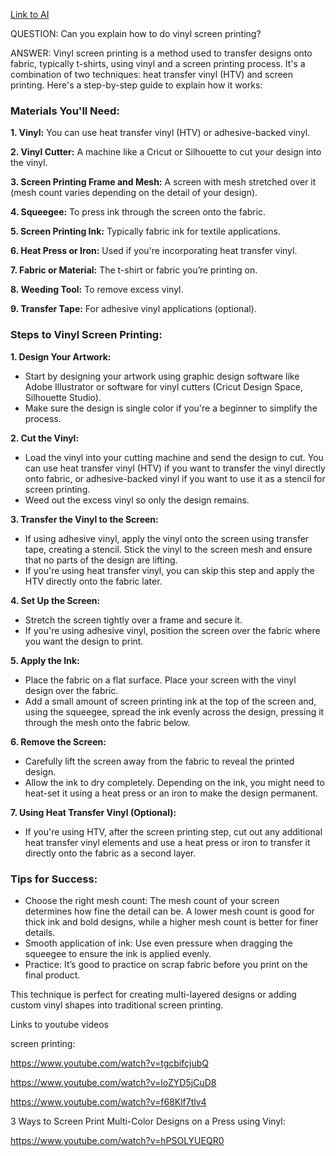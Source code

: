 [Link to AI](https://chatgpt.com/c/66ef3abe-3b14-8006-83bb-fd95b83229a3)


QUESTION: Can you explain how to do vinyl screen printing?

ANSWER: Vinyl screen printing is a method used to transfer designs onto fabric, typically t-shirts, using vinyl and a screen printing process. It's a combination of two techniques: heat transfer vinyl (HTV) and screen printing. Here's a step-by-step guide to explain how it works:

### Materials You'll Need:

**1. Vinyl:** You can use heat transfer vinyl (HTV) or adhesive-backed vinyl.

**2. Vinyl Cutter:** A machine like a Cricut or Silhouette to cut your design into the vinyl.

**3. Screen Printing Frame and Mesh:** A screen with mesh stretched over it (mesh count varies depending on the detail of your design).

**4. Squeegee:** To press ink through the screen onto the fabric.

**5. Screen Printing Ink:** Typically fabric ink for textile applications.

**6. Heat Press or Iron:** Used if you're incorporating heat transfer vinyl.

**7. Fabric or Material:** The t-shirt or fabric you’re printing on.

**8. Weeding Tool:** To remove excess vinyl.

**9. Transfer Tape:** For adhesive vinyl applications (optional).

### Steps to Vinyl Screen Printing:

**1. Design Your Artwork:**
- Start by designing your artwork using graphic design software like Adobe Illustrator or software for vinyl cutters (Cricut Design Space, Silhouette Studio).
- Make sure the design is single color if you're a beginner to simplify the process.

**2. Cut the Vinyl:**
- Load the vinyl into your cutting machine and send the design to cut. You can use heat transfer vinyl (HTV) if you want to transfer the vinyl directly onto fabric, or adhesive-backed vinyl if you want to use it as a stencil for screen printing.
- Weed out the excess vinyl so only the design remains.

**3. Transfer the Vinyl to the Screen:**
- If using adhesive vinyl, apply the vinyl onto the screen using transfer tape, creating a stencil. Stick the vinyl to the screen mesh and ensure that no parts of the design are lifting.
- If you're using heat transfer vinyl, you can skip this step and apply the HTV directly onto the fabric later.

**4. Set Up the Screen:**
- Stretch the screen tightly over a frame and secure it.
- If you're using adhesive vinyl, position the screen over the fabric where you want the design to print.

**5. Apply the Ink:**
- Place the fabric on a flat surface. Place your screen with the vinyl design over the fabric.
- Add a small amount of screen printing ink at the top of the screen and, using the squeegee, spread the ink evenly across the design, pressing it through the mesh onto the fabric below.

**6. Remove the Screen:**
- Carefully lift the screen away from the fabric to reveal the printed design.
- Allow the ink to dry completely. Depending on the ink, you might need to heat-set it using a heat press or an iron to make the design permanent.

**7. Using Heat Transfer Vinyl (Optional):**
- If you're using HTV, after the screen printing step, cut out any additional heat transfer vinyl elements and use a heat press or iron to transfer it directly onto the fabric as a second layer.

### Tips for Success:

- Choose the right mesh count: The mesh count of your screen determines how fine the detail can be. A lower mesh count is good for thick ink and bold designs, while a higher mesh count is better for finer details.
- Smooth application of ink: Use even pressure when dragging the squeegee to ensure the ink is applied evenly.
- Practice: It’s good to practice on scrap fabric before you print on the final product.

This technique is perfect for creating multi-layered designs or adding custom vinyl shapes into traditional screen printing.


Links to youtube videos

screen printing:

<https://www.youtube.com/watch?v=tgcbifcjubQ>


<https://www.youtube.com/watch?v=loZYD5jCuD8>


<https://www.youtube.com/watch?v=f68Klf7tlv4>


3 Ways to Screen Print Multi-Color Designs on a Press using Vinyl:

<https://www.youtube.com/watch?v=hPSOLYUEQR0>










